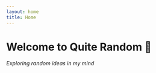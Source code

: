 ```yaml
---
layout: home
title: Home
---
```


# Welcome to Quite Random 🎲

_Exploring random ideas in my mind_


